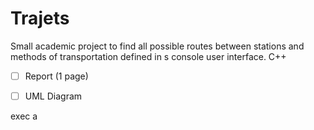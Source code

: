 # Trajets
Small academic project to find all possible routes between stations and methods of transportation defined in s console user interface. C++

- [ ] Report (1 page)
- [ ] UML Diagram


exec a